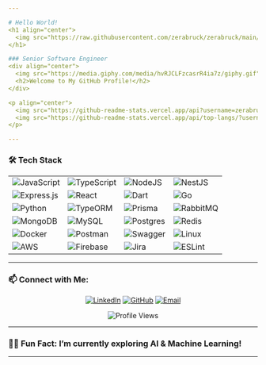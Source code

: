 ```yaml
---

# Hello World!
<h1 align="center">
  <img src="https://raw.githubusercontent.com/zerabruck/zerabruck/main/Name.svg" alt="Zerabruck Muluneh" />
</h1>

### Senior Software Engineer 
<div align="center">
  <img src="https://media.giphy.com/media/hvRJCLFzcasrR4ia7z/giphy.gif" width="28">
  <h2>Welcome to My GitHub Profile!</h2>
</div>

<p align="center">
  <img src="https://github-readme-stats.vercel.app/api?username=zerabruck&show_icons=true&theme=dracula" alt="GitHub Stats" height="180px">
  <img src="https://github-readme-stats.vercel.app/api/top-langs/?username=zerabruck&layout=compact&theme=dracula" alt="Top Languages" height="180px">
</p>

---
```


### 🛠 Tech Stack
<div align="center">
  <table>
    <tr>
      <td><img alt="JavaScript" src="https://img.shields.io/badge/javascript-%23323330.svg?style=for-the-badge&logo=javascript&logoColor=%23F7DF1E"/></td>
      <td><img alt="TypeScript" src="https://img.shields.io/badge/typescript-%23007ACC.svg?style=for-the-badge&logo=typescript&logoColor=white"/></td>
      <td><img alt="NodeJS" src="https://img.shields.io/badge/node.js-6DA55F?style=for-the-badge&logo=node.js&logoColor=white"/></td>
      <td><img alt="NestJS" src="https://img.shields.io/badge/nestjs-%23E0234E.svg?style=for-the-badge&logo=nestjs&logoColor=white"/></td>
    </tr>
    <tr>
      <td><img alt="Express.js" src="https://img.shields.io/badge/express.js-%23404d59.svg?style=for-the-badge&logo=express&logoColor=%2361DAFB"/></td>
      <td><img alt="React" src="https://img.shields.io/badge/react-%2320232a.svg?style=for-the-badge&logo=react&logoColor=%2361DAFB"/></td>
      <td><img alt="Dart" src="https://img.shields.io/badge/dart-%230175C2.svg?style=for-the-badge&logo=dart&logoColor=white"/></td>
      <td><img alt="Go" src="https://img.shields.io/badge/Go-00ADD8?style=for-the-badge&logo=go&logoColor=white"/></td>
    </tr>
    <tr>
      <td><img alt="Python" src="https://img.shields.io/badge/python-%2314354C.svg?style=for-the-badge&logo=python&logoColor=white"/></td>
      <td><img alt="TypeORM" src="https://img.shields.io/badge/TypeORM-%23E0234E.svg?style=for-the-badge&logo=typeorm&logoColor=white"/></td>
      <td><img alt="Prisma" src="https://img.shields.io/badge/Prisma-%232D3748.svg?style=for-the-badge&logo=prisma&logoColor=white"/></td>
      <td><img alt="RabbitMQ" src="https://img.shields.io/badge/RabbitMQ-FF6600?style=for-the-badge&logo=rabbitmq&logoColor=white"/></td>
    </tr>
    <tr>
      <td><img alt="MongoDB" src="https://img.shields.io/badge/MongoDB-%234ea94b.svg?style=for-the-badge&logo=mongodb&logoColor=white"/></td>
      <td><img alt="MySQL" src="https://img.shields.io/badge/mysql-%2300f.svg?style=for-the-badge&logo=mysql&logoColor=white"/></td>
      <td><img alt="Postgres" src="https://img.shields.io/badge/postgres-%23316192.svg?style=for-the-badge&logo=postgresql&logoColor=white"/></td>
      <td><img alt="Redis" src="https://img.shields.io/badge/redis-%23DD0031.svg?style=for-the-badge&logo=redis&logoColor=white"/></td>
    </tr>
    <tr>
      <td><img alt="Docker" src="https://img.shields.io/badge/docker-%230db7ed.svg?style=for-the-badge&logo=docker&logoColor=white"/></td>
      <td><img alt="Postman" src="https://img.shields.io/badge/Postman-FF6C37?style=for-the-badge&logo=postman&logoColor=white"/></td>
      <td><img alt="Swagger" src="https://img.shields.io/badge/-Swagger-%23Clojure?style=for-the-badge&logo=swagger&logoColor=white"/></td>
      <td><img alt="Linux" src="https://img.shields.io/badge/Linux-FCC624?style=for-the-badge&logo=linux&logoColor=black"/></td>
    </tr>
    <tr>
      <td><img alt="AWS" src="https://img.shields.io/badge/AWS-%23FF9900.svg?style=for-the-badge&logo=amazon-aws&logoColor=white"/></td>
      <td><img alt="Firebase" src="https://img.shields.io/badge/Firebase-%23039BE5.svg?style=for-the-badge&logo=firebase"/></td>
      <td><img alt="Jira" src="https://img.shields.io/badge/jira-%230A0FFF.svg?style=for-the-badge&logo=jira&logoColor=white"/></td>
      <td><img alt="ESLint" src="https://img.shields.io/badge/ESLint-4B3263?style=for-the-badge&logo=eslint&logoColor=white"/></td>
    </tr>
  </table>
</div>

---

### 📫 Connect with Me:
<p align="center">
  <a href="https://www.linkedin.com/in/zerabruck"><img alt="LinkedIn" src="https://img.shields.io/badge/LinkedIn-%230077B5.svg?style=for-the-badge&logo=linkedin&logoColor=white"/></a>
  <a href="https://github.com/zerabruck"><img alt="GitHub" src="https://img.shields.io/badge/GitHub-%23181717.svg?style=for-the-badge&logo=github&logoColor=white"/></a>
  <a href="mailto:robelfekadu@gmail.com"><img alt="Email" src="https://img.shields.io/badge/Email-%23D14836.svg?style=for-the-badge&logo=gmail&logoColor=white"/></a>
</p>

<div align="center">
  <img src="https://komarev.com/ghpvc/?username=zerabruck&style=for-the-badge&color=blue" alt="Profile Views"/>
</div>

---

### 🧑‍💻 Fun Fact: I’m currently exploring AI & Machine Learning!

--- 
